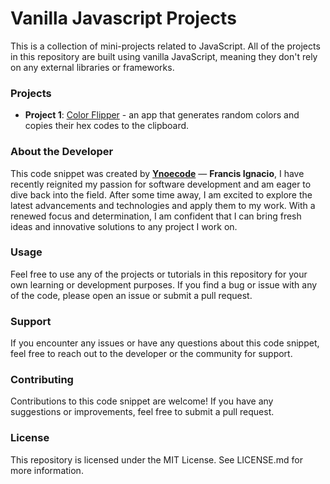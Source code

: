# Vanilla Javascript Projects

This is a collection of mini-projects related to JavaScript. All of the projects in this repository are built using vanilla JavaScript, meaning they don't rely on any external libraries or frameworks.

### Projects

- **Project 1**: [Color Flipper](https://github.com/ynoecode/vanilla-javascript-projects/tree/main/001-color-flipper) - an app that generates random colors and copies their hex codes to the clipboard.

### About the Developer

This code snippet was created by **[Ynoecode](https://www.instagram.com/ynoecode/)** — **Francis Ignacio**, I have recently reignited my passion for software development and am eager to dive back into the field. After some time away, I am excited to explore the latest advancements and technologies and apply them to my work. With a renewed focus and determination, I am confident that I can bring fresh ideas and innovative solutions to any project I work on.

### Usage

Feel free to use any of the projects or tutorials in this repository for your own learning or development purposes. If you find a bug or issue with any of the code, please open an issue or submit a pull request.

### Support

If you encounter any issues or have any questions about this code snippet, feel free to reach out to the developer or the community for support.

### Contributing

Contributions to this code snippet are welcome! If you have any suggestions or improvements, feel free to submit a pull request.

### License

This repository is licensed under the MIT License. See LICENSE.md for more information.
